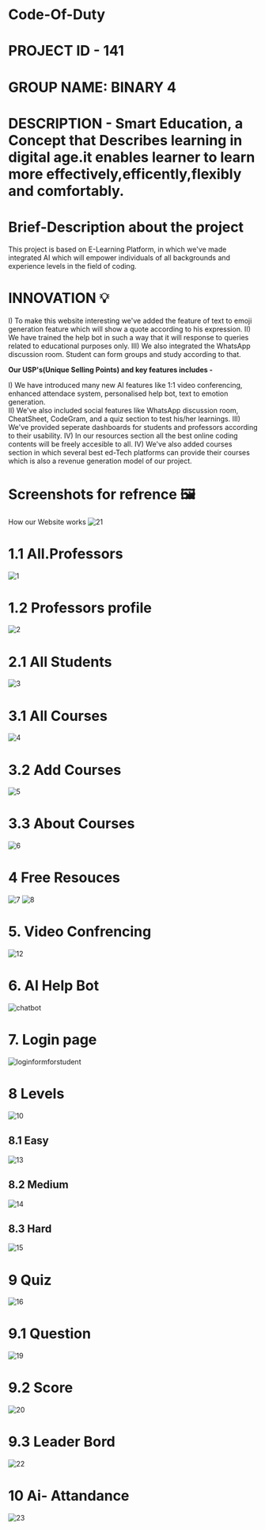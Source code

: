 # Code-Of-Duty

# PROJECT ID - 141 
# GROUP NAME: BINARY 4 
# DESCRIPTION - Smart Education, a Concept that Describes learning in digital age.it enables learner to learn more effectively,efficently,flexibly and comfortably.
 
# Brief-Description about the project 

This project is based on E-Learning Platform, in which we've made integrated AI which will empower individuals of all backgrounds and experience levels in the field of coding. 

# INNOVATION 💡 
I)   To make this website interesting we've added the feature of text to emoji generation feature which will show a quote according to his expression.
II)  We have trained the help bot in such a way that it will response to queries related to educational purposes only.
III) We also integrated the WhatsApp discussion room. Student can form groups and study according to that.

**Our USP's(Unique Selling Points) and key features includes -** 

I)    We have introduced many new AI features like 1:1 video conferencing, enhanced attendace system, personalised help bot, text to emotion generation.   
II)   We've also included social features like WhatsApp discussion room, CheatSheet, CodeGram, and a quiz section to test his/her learnings.
III)  We've provided seperate dashboards for students and professors according to their usability.
IV)   In our resources section all the best online coding contents will be freely accesible to all.
IV)   We've also added courses section in which several best ed-Tech platforms can provide their courses which is also a revenue generation model of our project. 

# Screenshots for refrence 🖼️
How our Website works
![21](https://github.com/SreeCharan1234/Code-Of-Duty/assets/119997965/2864d672-d825-48c1-8c89-c7bc11e471bd)
# 1.1 All.Professors
![1](https://github.com/SreeCharan1234/code-off-duty/assets/119997965/361127f0-b23d-4339-b1be-c90fc53759a4)

# 1.2 Professors profile
![2](https://github.com/SreeCharan1234/code-off-duty/assets/119997965/a3ae3403-4794-46ea-b345-841bce93e997)

# 2.1 All Students
![3](https://github.com/SreeCharan1234/code-off-duty/assets/119997965/c61c236a-9115-42a7-8180-a6c6798fa189)
# 3.1 All Courses
![4](https://github.com/SreeCharan1234/code-off-duty/assets/119997965/e6d05535-c652-48b4-b5e7-6666ca344020)


# 3.2 Add Courses
![5](https://github.com/SreeCharan1234/code-off-duty/assets/119997965/849b698a-d4c0-4bdd-9b5a-a1b22aa526ce)

# 3.3 About Courses
![6](https://github.com/SreeCharan1234/code-off-duty/assets/119997965/3f891c37-4d88-457e-9603-3962cf2fd706)
# 4 Free Resouces
![7](https://github.com/SreeCharan1234/code-off-duty/assets/119997965/ced0fc9b-55ea-4870-9b5d-fe2463c3cc5c)
![8](https://github.com/SreeCharan1234/code-off-duty/assets/119997965/d5610733-6180-46f5-a69e-3102ba1dd4dd)


# 5. Video Confrencing

![12](https://github.com/SreeCharan1234/Code-Of-Duty/assets/119997965/dccb417f-e19e-4287-9e9b-b62c0c1f0c55)




# 6. AI Help Bot
![chatbot](https://github.com/sushilverma1125/Code-A-Haunt/assets/114611314/48d0515e-71d2-48e3-882a-7230f3977dfc)



# 7. Login page
![loginformforstudent](https://github.com/sushilverma1125/Code-A-Haunt/assets/114611314/482c7a1b-926f-4da0-8d89-aa0b5d5f479e)

# 8 Levels
![10](https://github.com/SreeCharan1234/code-off-duty/assets/119997965/19c581ca-ad31-431d-9228-993f494a50ce)
## 8.1 Easy
![13](https://github.com/SreeCharan1234/code-off-duty/assets/119997965/dd604de4-4ceb-4f1a-90f5-6a79e57a0fc2)
## 8.2 Medium
![14](https://github.com/SreeCharan1234/code-off-duty/assets/119997965/97df2a3b-268a-4b24-b738-544a09ed06a4)

## 8.3 Hard
![15](https://github.com/SreeCharan1234/code-off-duty/assets/119997965/6fcae17f-6f93-4246-b544-2ee5d9488895)
# 9 Quiz
![16](https://github.com/SreeCharan1234/code-off-duty/assets/119997965/bc1b1227-2540-481d-988e-1c65def24862)
# 9.1  Question
![19](https://github.com/SreeCharan1234/code-off-duty/assets/119997965/acb0a3fb-8789-4d04-a03c-903691cc7281)
# 9.2 Score
![20](https://github.com/SreeCharan1234/code-off-duty/assets/119997965/d15488ff-aabf-44b3-a889-bf371127094c)
# 9.3 Leader Bord
![22](https://github.com/SreeCharan1234/code-off-duty/assets/119997965/b1d62069-fe46-4c58-a520-f84c42d33389)
# 10 Ai- Attandance 
![23](https://github.com/SreeCharan1234/code-off-duty/assets/119997965/1da83cb0-ed85-4398-991f-805288cfa594)




